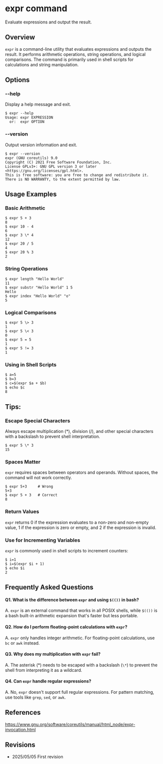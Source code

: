 # expr command

Evaluate expressions and output the result.

## Overview

`expr` is a command-line utility that evaluates expressions and outputs the result. It performs arithmetic operations, string operations, and logical comparisons. The command is primarily used in shell scripts for calculations and string manipulation.

## Options

### **--help**

Display a help message and exit.

```console
$ expr --help
Usage: expr EXPRESSION
  or:  expr OPTION
```

### **--version**

Output version information and exit.

```console
$ expr --version
expr (GNU coreutils) 9.0
Copyright (C) 2021 Free Software Foundation, Inc.
License GPLv3+: GNU GPL version 3 or later <https://gnu.org/licenses/gpl.html>.
This is free software: you are free to change and redistribute it.
There is NO WARRANTY, to the extent permitted by law.
```

## Usage Examples

### Basic Arithmetic

```console
$ expr 5 + 3
8
$ expr 10 - 4
6
$ expr 3 \* 4
12
$ expr 20 / 5
4
$ expr 20 % 3
2
```

### String Operations

```console
$ expr length "Hello World"
11
$ expr substr "Hello World" 1 5
Hello
$ expr index "Hello World" "o"
5
```

### Logical Comparisons

```console
$ expr 5 \> 3
1
$ expr 5 \< 3
0
$ expr 5 = 5
1
$ expr 5 != 3
1
```

### Using in Shell Scripts

```console
$ a=5
$ b=3
$ c=$(expr $a + $b)
$ echo $c
8
```

## Tips:

### Escape Special Characters

Always escape multiplication (*), division (/), and other special characters with a backslash to prevent shell interpretation.

```console
$ expr 5 \* 3
15
```

### Spaces Matter

`expr` requires spaces between operators and operands. Without spaces, the command will not work correctly.

```console
$ expr 5+3     # Wrong
5+3
$ expr 5 + 3   # Correct
8
```

### Return Values

`expr` returns 0 if the expression evaluates to a non-zero and non-empty value, 1 if the expression is zero or empty, and 2 if the expression is invalid.

### Use for Incrementing Variables

`expr` is commonly used in shell scripts to increment counters:

```console
$ i=1
$ i=$(expr $i + 1)
$ echo $i
2
```

## Frequently Asked Questions

#### Q1. What is the difference between `expr` and using `$(())` in bash?
A. `expr` is an external command that works in all POSIX shells, while `$(())` is a bash built-in arithmetic expansion that's faster but less portable.

#### Q2. How do I perform floating-point calculations with `expr`?
A. `expr` only handles integer arithmetic. For floating-point calculations, use `bc` or `awk` instead.

#### Q3. Why does my multiplication with `expr` fail?
A. The asterisk (*) needs to be escaped with a backslash (`\*`) to prevent the shell from interpreting it as a wildcard.

#### Q4. Can `expr` handle regular expressions?
A. No, `expr` doesn't support full regular expressions. For pattern matching, use tools like `grep`, `sed`, or `awk`.

## References

https://www.gnu.org/software/coreutils/manual/html_node/expr-invocation.html

## Revisions

- 2025/05/05 First revision